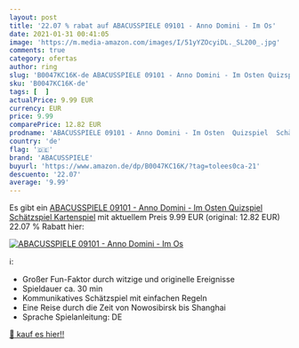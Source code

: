 ```yaml
---
layout: post
title: '22.07 % rabat auf ABACUSSPIELE 09101 - Anno Domini - Im Os'
date: 2021-01-31 00:41:05
image: 'https://m.media-amazon.com/images/I/51yYZOcyiDL._SL200_.jpg'
comments: true
category: ofertas
author: ring
slug: 'B0047KC16K-de ABACUSSPIELE 09101 - Anno Domini - Im Osten Quizspiel...'
sku: 'B0047KC16K-de'
tags: [  ]
actualPrice: 9.99 EUR
currency: EUR
price: 9.99
comparePrice: 12.82 EUR
prodname: 'ABACUSSPIELE 09101 - Anno Domini - Im Osten  Quizspiel  Schätzspiel  Kartenspiel'
country: 'de'
flag: '🇩🇪'
brand: 'ABACUSSPIELE'
buyurl: 'https://www.amazon.de/dp/B0047KC16K/?tag=tolees0ca-21'
descuento: '22.07'
average: '9.99'
---
```


Es gibt ein [ABACUSSPIELE 09101 - Anno Domini - Im Osten  Quizspiel  Schätzspiel  Kartenspiel](https://www.amazon.de/dp/B0047KC16K/?tag=tolees0ca-21) mit aktuellem Preis 9.99 EUR (original: 12.82 EUR) 22.07 % Rabatt hier:

[![ABACUSSPIELE 09101 - Anno Domini - Im Os](https://m.media-amazon.com/images/I/51yYZOcyiDL._SL200_.jpg)](https://www.amazon.de/dp/B0047KC16K/?tag=tolees0ca-21)

ℹ️:

- Großer Fun-Faktor durch witzige und originelle Ereignisse
- Spieldauer ca. 30 min
- Kommunikatives Schätzspiel mit einfachen Regeln
- Eine Reise durch die Zeit von Nowosibirsk bis Shanghai
- Sprache Spielanleitung: DE

[🛒 kauf es hier!!](https://www.amazon.de/dp/B0047KC16K/?tag=tolees0ca-21)
